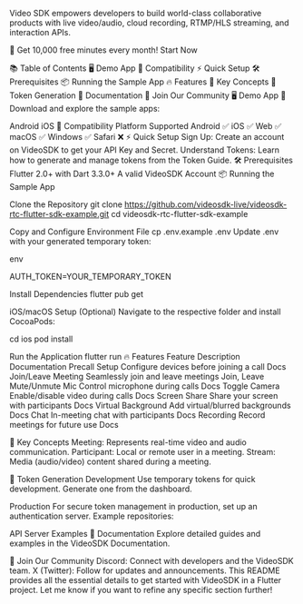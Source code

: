 Video SDK empowers developers to build world-class collaborative products with live video/audio, cloud recording, RTMP/HLS streaming, and interaction APIs.

🎉 Get 10,000 free minutes every month! Start Now

📚 Table of Contents 🖥️ Demo App 📱 Compatibility ⚡ Quick Setup 🛠 Prerequisites 📦 Running the Sample App 🔥 Features 🧠 Key Concepts 🔐 Token Generation 📖 Documentation 🤝 Join Our Community 🖥️ Demo App 📱 Download and explore the sample apps:

Android iOS 📱 Compatibility Platform Supported Android ✅ iOS ✅ Web ✅ macOS ✅ Windows ✅ Safari ❌ ⚡ Quick Setup Sign Up: Create an account on VideoSDK to get your API Key and Secret. Understand Tokens: Learn how to generate and manage tokens from the Token Guide. 🛠 Prerequisites Flutter 2.0+ with Dart 3.3.0+ A valid VideoSDK Account 📦 Running the Sample App

Clone the Repository
git clone https://github.com/videosdk-live/videosdk-rtc-flutter-sdk-example.git cd videosdk-rtc-flutter-sdk-example

Copy and Configure Environment File
cp .env.example .env Update .env with your generated temporary token:

env

AUTH_TOKEN=YOUR_TEMPORARY_TOKEN

Install Dependencies flutter pub get

iOS/macOS Setup (Optional) Navigate to the respective folder and install CocoaPods:

cd ios pod install

Run the Application flutter run
🔥 Features Feature Description Documentation Precall Setup Configure devices before joining a call Docs Join/Leave Meeting Seamlessly join and leave meetings Join, Leave Mute/Unmute Mic Control microphone during calls Docs Toggle Camera Enable/disable video during calls Docs Screen Share Share your screen with participants Docs Virtual Background Add virtual/blurred backgrounds Docs Chat In-meeting chat with participants Docs Recording Record meetings for future use Docs

🧠 Key Concepts Meeting: Represents real-time video and audio communication. Participant: Local or remote user in a meeting. Stream: Media (audio/video) content shared during a meeting.

🔐 Token Generation Development Use temporary tokens for quick development. Generate one from the dashboard.

Production For secure token management in production, set up an authentication server. Example repositories:

API Server Examples 📖 Documentation Explore detailed guides and examples in the VideoSDK Documentation.

🤝 Join Our Community Discord: Connect with developers and the VideoSDK team. X (Twitter): Follow for updates and announcements. This README provides all the essential details to get started with VideoSDK in a Flutter project. Let me know if you want to refine any specific section further!